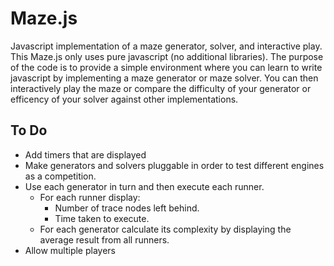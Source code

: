 Maze.js
======

Javascript implementation of a maze generator, solver, and interactive play. This Maze.js only uses pure javascript (no additional libraries). The purpose of the code is to provide a simple environment where you can learn to write javascript by implementing a maze generator or maze solver. You can then interactively play the maze or compare the difficulty of your generator or efficency of your solver against other implementations.

## To Do
* Add timers that are displayed
* Make generators and solvers pluggable in order to test different engines as a competition. 
* Use each generator in turn and then execute each runner.
  * For each runner display:
    * Number of trace nodes left behind.
    * Time taken to execute.
  * For each generator calculate its complexity by displaying the average result from all runners.
* Allow multiple players
